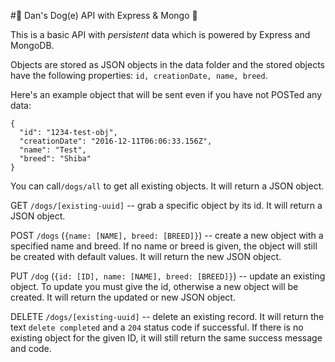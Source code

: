 #:dog: Dan's Dog(e) API with Express & Mongo :dog:

This is a basic API with _persistent_ data which is powered by Express and MongoDB.

Objects are stored as JSON objects in the data folder and the stored objects have
the following properties: ```id, creationDate, name, breed```.

Here's an example object that will be sent even if you have not POSTed any data:
```
{
  "id": "1234-test-obj",
  "creationDate": "2016-12-11T06:06:33.156Z",
  "name": "Test",
  "breed": "Shiba"
}
```

You can call```/dogs/all``` to get all existing objects. It will return a JSON object.

GET ```/dogs/[existing-uuid]``` -- grab a specific object by its id. It will return a JSON object.

POST ```/dogs``` (```{name: [NAME], breed: [BREED]}```) -- create a new object with a specified
  name and breed. If no name or breed is given, the object will still be created with
  default values. It will return the new JSON object.

PUT ```/dog``` (```{id: [ID], name: [NAME], breed: [BREED]}```) -- update an existing object. To
  update you must give the id, otherwise a new object will be created. It will return
  the updated or new JSON object.

DELETE ```/dogs/[existing-uuid]``` -- delete an existing record. It will return the text
```delete completed``` and a ```204``` status code if successful. If there is no existing object
for the given ID, it will still return the same success message and code.
